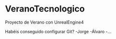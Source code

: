 # VeranoTecnologico
Proyecto de Verano con UnrealEngine4

Habéis conseguido configurar Git?
-Jorge
-Álvaro
-...
